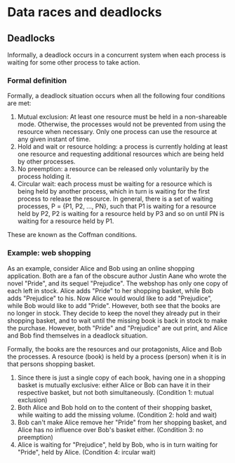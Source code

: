 # Data races and deadlocks

## Deadlocks

Informally, a deadlock occurs in a concurrent system when each process is waiting for some other process to take action.


### Formal definition

Formally, a deadlock situation occurs when all the following four conditions are met:
 
  1. Mutual exclusion: At least one resource must be held in a non-shareable mode. Otherwise, the processes would not be prevented from using the resource when necessary. Only one process can use the resource at any given instant of time.
  1. Hold and wait or resource holding: a process is currently holding at least one resource and requesting additional resources which are being held by other processes.
  1. No preemption: a resource can be released only voluntarily by the process holding it.
  1. Circular wait: each process must be waiting for a resource which is being held by another process, which in turn is waiting for the first process to release the resource. In general, there is a set of waiting processes, P = {P1, P2, ..., PN}, such that P1 is waiting for a resource held by P2, P2 is waiting for a resource held by P3 and so on until PN is waiting for a resource held by P1.

These are known as the Coffman conditions.


### Example: web shopping

As an example, consider Alice and Bob using an online shopping application.  Both are a fan of the obscure author Justin Aane who wrote the novel "Pride", and its sequel "Prejudice".  The webshop has only one copy of each left in stock.  Alice adds "Pride" to her shopping basket, while Bob adds "Prejudice" to his.  Now Alice would would like to add "Prejudice", while Bob would like to add "Pride".  However, both see that the books are no longer in stock.  They decide to keep the novel they already put in their shopping basket, and to wait until the missing book is back in stock to make the purchase.  However, both "Pride" and "Prejudice" are out print, and Alice and Bob find themselves in a deadlock situation.

Formally, the books are the resources and our protagonists, Alice and Bob the processes. A resource (book) is held by a process (person) when it is in that persons shopping basket.

  1. Since there is just a single copy of each book, having one in a shopping basket is mutually exclusive: either Alice or Bob can have it in their respective basket, but not both simultaneously.  (Condition 1: mutual exclusion)
  1. Both Alice and Bob hold on to the content of their shopping basket, while waiting to add the missing volume. (Condition 2: hold and wait)
  1. Bob can't make Alice remove her "Pride" from her shopping basket, and Alice has no influence over Bob's basket either. (Condition 3: no preemption)
  1. Alice is waiting for "Prejudice", held by Bob, who is in turn waiting for "Pride", held by Alice. (Condition 4: ircular wait)
